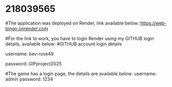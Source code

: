 # 218039565

#The application was deployed on Render, link available below:
https://web-bingo.onrender.com

#For the link to work, you have to login Render using my GITHUB login details, available below: 
#GITHUB account login details

username: bev-rose49

password: GIPproject2025

#The game has a login page, the details are available below:
username: admin
password: 1234


